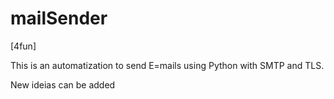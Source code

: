 # mailSender
[4fun]

This is an automatization to send E=mails using Python with SMTP and TLS.

New ideias can be added

